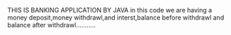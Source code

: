THIS IS BANKING APPLICATION BY JAVA
  in this  code we are having a money deposit,money withdrawl,and interst,balance before withdrawl and balance after withdrawl...........
